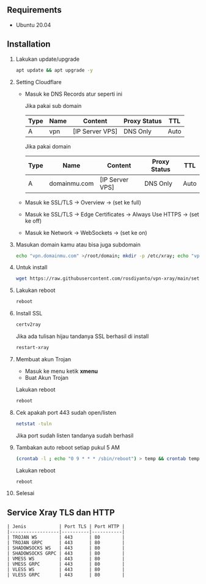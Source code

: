 ## Requirements

- Ubuntu 20.04 

## Installation

1. Lakukan update/upgrade

    ```bash
    apt update && apt upgrade -y
    ```
2. Setting Cloudflare

    - Masuk ke DNS Records atur seperti ini
        
        Jika pakai sub domain

        Type  | Name           | Content            | Proxy Status | TTL 
        ------|----------------|--------------------|--------------|-----
        A     | vpn            | [IP Server VPS]    | DNS Only     | Auto 

        Jika pakai domain
        
        Type  | Name           | Content            | Proxy Status | TTL 
        ------|----------------|--------------------|--------------|-----
        A     | domainmu.com   | [IP Server VPS]    | DNS Only     | Auto 

    - Masuk ke SSL/TLS -> Overview -> (set ke full)
    - Masuk ke SSL/TLS -> Edge Certificates -> Always Use HTTPS -> (set ke off)
    - Masuk ke Network -> WebSockets -> (set ke on)

3. Masukan domain kamu atau bisa juga subdomain

    ```bash
    echo "vpn.domainmu.com" >/root/domain; mkdir -p /etc/xray; echo "vpn.domainmu.com" >/etc/xray/domain
    ```

4. Untuk install

    ```bash
    wget https://raw.githubusercontent.com/rosdiyanto/vpn-xray/main/setup.sh && chmod +x setup.sh && ./setup.sh
    ```

5. Lakukan reboot

    ```bash
    reboot
    ```

6. Install SSL

    ```bash
    certv2ray
    ```

    Jika ada tulisan hijau tandanya SSL berhasil di install

    ```bash
    restart-xray
    ```

7. Membuat akun Trojan

    - Masuk ke menu ketik **xmenu**
    - Buat Akun Trojan

    Lakukan reboot

    ```bash
    reboot
    ```

8. Cek apakah port 443 sudah open/listen

    ```bash
    netstat -tuln
    ```
    Jika port sudah listen tandanya sudah berhasil 

9. Tambakan auto reboot setiap pukul 5 AM
     ```bash
    (crontab -l ; echo "0 9 * * * /sbin/reboot") > temp && crontab temp && rm temp
    ```

    Lakukan reboot

    ```bash
    reboot
    ```

10. Selesai

## Service Xray TLS dan HTTP

    | Jenis            | Port TLS | Port HTTP |
    |------------------|----------|-----------|
    | TROJAN WS        | 443      | 80        |
    | TROJAN GRPC      | 443      | 80        |
    | SHADOWSOCKS WS   | 443      | 80        |
    | SHADOWSOCKS GRPC | 443      | 80        |
    | VMESS WS         | 443      | 80        |
    | VMESS GRPC       | 443      | 80        |
    | VLESS WS         | 443      | 80        |
    | VLESS GRPC       | 443      | 80        |

